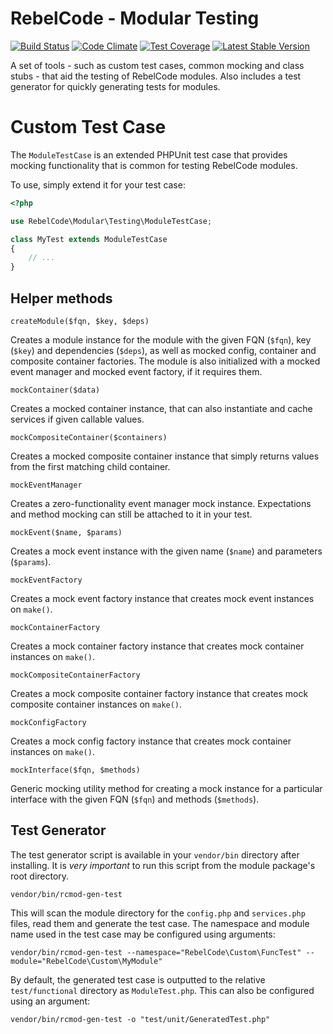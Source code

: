 # RebelCode - Modular Testing

[![Build Status](https://travis-ci.org/rebelcode/modular-testing.svg?branch=master)](https://travis-ci.org/rebelcode/modular-testing)
[![Code Climate](https://codeclimate.com/github/rebelcode/modular-testing/badges/gpa.svg)](https://codeclimate.com/github/rebelcode/modular-testing)
[![Test Coverage](https://codeclimate.com/github/rebelcode/modular-testing/badges/coverage.svg)](https://codeclimate.com/github/rebelcode/modular-testing/coverage)
[![Latest Stable Version](https://poser.pugx.org/rebelcode/modular-testing/version)](https://packagist.org/packages/rebelcode/modular-testing)

A set of tools - such as custom test cases, common mocking and class stubs - that aid the testing of RebelCode modules.
Also includes a test generator for quickly generating tests for modules.

# Custom Test Case

The `ModuleTestCase` is an extended PHPUnit test case that provides mocking functionality that is common for testing RebelCode modules.

To use, simply extend it for your test case:

```php
<?php

use RebelCode\Modular\Testing\ModuleTestCase;

class MyTest extends ModuleTestCase
{
    // ...
}
```

## Helper methods

`createModule($fqn, $key, $deps)`

Creates a module instance for the module with the given FQN (`$fqn`), key (`$key`) and dependencies (`$deps`), as well
as mocked config, container and composite container factories. The module is also initialized with a mocked event
manager and mocked event factory, if it requires them. 

`mockContainer($data)`

Creates a mocked container instance, that can also instantiate and cache services if given callable values.  

`mockCompositeContainer($containers)`

Creates a mocked composite container instance that simply returns values from the first matching child container.

`mockEventManager`

Creates a zero-functionality event manager mock instance. Expectations and method mocking can still be attached to it
in your test. 

`mockEvent($name, $params)`

Creates a mock event instance with the given name (`$name`) and parameters (`$params`).

`mockEventFactory`

Creates a mock event factory instance that creates mock event instances on `make()`.

`mockContainerFactory`

Creates a mock container factory instance that creates mock container instances on `make()`.

`mockCompositeContainerFactory`

Creates a mock composite container factory instance that creates mock composite container instances on `make()`.

`mockConfigFactory`

Creates a mock config factory instance that creates mock container instances on `make()`.

`mockInterface($fqn, $methods)`

Generic mocking utility method for creating a mock instance for a particular interface with the given FQN (`$fqn`) and
methods (`$methods`).

## Test Generator

The test generator script is available in your `vendor/bin` directory after installing.
It is **very* important* to run this script from the module package's root directory.

```
vendor/bin/rcmod-gen-test
```

This will scan the module directory for the `config.php` and `services.php` files, read them and generate the test case.
The namespace and module name used in the test case may be configured using arguments:

```
vendor/bin/rcmod-gen-test --namespace="RebelCode\Custom\FuncTest" --module="RebelCode\Custom\MyModule"
```

By default, the generated test case is outputted to the relative `test/functional` directory as `ModuleTest.php`.
This can also be configured using an argument:

```
vendor/bin/rcmod-gen-test -o "test/unit/GeneratedTest.php"
```
